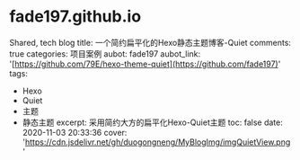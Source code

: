 # fade197.github.io
Shared, tech blog
title: 一个简约扁平化的Hexo静态主题博客-Quiet
comments: true
categories: 项目案例
aubot: fade197
aubot_link: '[https://github.com/79E/hexo-theme-quiet](https://github.com/fade197)'
tags:
  - Hexo
  - Quiet
  - 主题
  - 静态主题
excerpt: 采用简约大方的扁平化Hexo-Quiet主题
toc: false
date: 2020-11-03 20:33:36
cover: 'https://cdn.jsdelivr.net/gh/duogongneng/MyBlogImg/imgQuietView.png'
